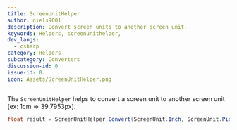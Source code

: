 ```yaml
---
title: ScreenUnitHelper
author: niels9001
description: Convert screen units to another screen unit.
keywords: Helpers, screenunithelper,
dev_langs:
  - csharp
category: Helpers
subcategory: Converters
discussion-id: 0
issue-id: 0
icon: Assets/ScreenUnitHelper.png
---
```


The `ScreenUnitHelper` helps to convert a screen unit to another screen unit (ex: 1cm => 39.7953px).

```csharp
float result = ScreenUnitHelper.Convert(ScreenUnit.Inch, ScreenUnit.Pixel, 1); // 96
```
